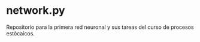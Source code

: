 # network.py 

Repositorio para la primera red neuronal y sus tareas del curso de procesos estócaicos.

